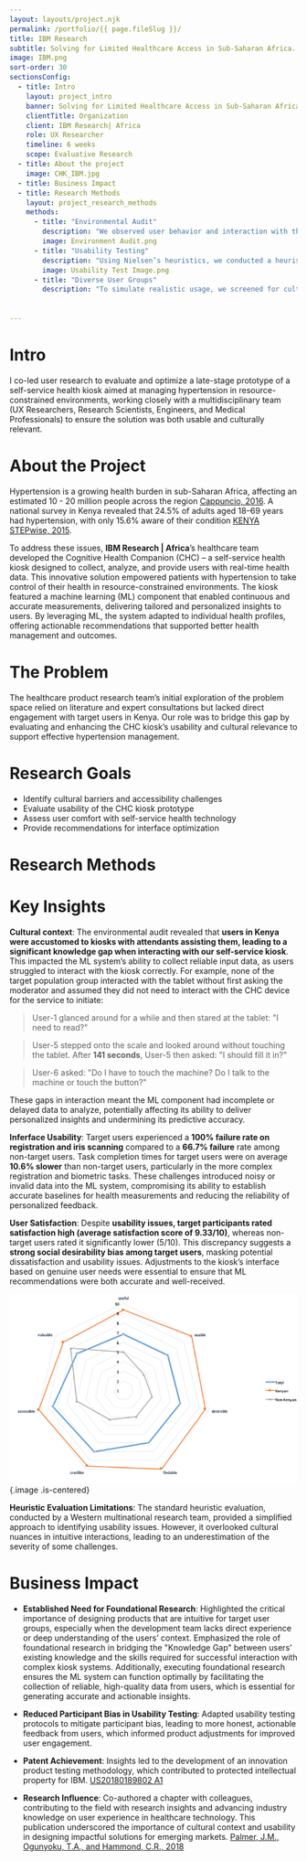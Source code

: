 ```yaml
---
layout: layouts/project.njk
permalink: /portfolio/{{ page.fileSlug }}/
title: IBM Research
subtitle: Solving for Limited Healthcare Access in Sub-Saharan Africa.
image: IBM.png
sort-order: 30
sectionsConfig:
  - title: Intro
    layout: project_intro
    banner: Solving for Limited Healthcare Access in Sub-Saharan Africa
    clientTitle: Organization
    client: IBM Research| Africa
    role: UX Researcher
    timeline: 6 weeks
    scope: Evaluative Research
  - title: About the project
    image: CHK_IBM.jpg
  - title: Business Impact
  - title: Research Methods
    layout: project_research_methods
    methods:
      - title: "Environmental Audit"
        description: "We observed user behavior and interaction with three existing BMI and blood pressure kiosks in moderate to high volume of foot traffic areas. This audit helped us identify local usage patterns, kiosk placement issues, and potential adoption barriers in Kenya’s urban settings."
        image: Environment Audit.png
      - title: "Usability Testing"
        description: "Using Nielsen’s heuristics, we conducted a heuristic evaluation followed by in-lab usability tests. Six participants included both target (culturally Kenyan) and non-target populations, allowing us to capture usability differences due to cultural context. We noted critical issues in task completion, error rates, and user comfort during key interactions."
        image: Usability Test Image.png
      - title: "Diverse User Groups"
        description: "To simulate realistic usage, we screened for culturally Kenyan and non-Kenyan users, providing a comparative understanding of how cultural background affected usability."
     

---
```

# Intro
I co-led user research to evaluate and optimize a late-stage prototype of a self-service health kiosk aimed at managing hypertension in resource-constrained environments, working closely with a multidisciplinary team (UX Researchers, Research Scientists, Engineers, and Medical Professionals) to ensure the solution was both usable and culturally relevant.


# About the Project
Hypertension is a growing health burden in sub-Saharan Africa, affecting an estimated 10 - 20 million people across the region [Cappuncio, 2016](https://link.springer.com/article/10.1007/s11739-016-1423-9). A national survey in Kenya revealed that 24.5% of adults aged 18–69 years had hypertension, with only 15.6% aware of their condition [KENYA STEPwise, 2015](https://aphrc.org/wp-content/uploads/2019/07/Steps-Report-NCD-2015.pdf).

To address these issues, **IBM Research | Africa**’s healthcare team developed the Cognitive Health Companion (CHC) – a self-service health kiosk designed to collect, analyze, and provide users with real-time health data. This innovative solution empowered patients with hypertension to take control of their health in resource-constrained environments. The kiosk featured a machine learning (ML) component that enabled continuous and accurate measurements, delivering tailored and personalized insights to users. By leveraging ML, the system adapted to individual health profiles, offering actionable recommendations that supported better health management and outcomes.


# The Problem
The healthcare product research team’s initial exploration of the problem space relied on literature and expert consultations but lacked direct engagement with target users in Kenya. Our role was to bridge this gap by evaluating and enhancing the CHC kiosk’s usability and cultural relevance to support effective hypertension management. 

# Research Goals
- Identify cultural barriers and accessibility challenges
- Evaluate usability of the CHC kiosk prototype
- Assess user comfort with self-service health technology
- Provide recommendations for interface optimization

# Research Methods


# Key Insights

**Cultural context**: The environmental audit revealed that **users in Kenya were accustomed to kiosks with attendants assisting them, leading to a significant knowledge gap when interacting with our self-service kiosk**. This impacted the ML system’s ability to collect reliable input data, as users struggled to interact with the kiosk correctly. For example, none of the target population group interacted with the tablet without first asking the moderator and assumed they did not need to interact with the CHC device for the service to initiate:

> User-1 glanced around for a while and then stared at the tablet: "I need to read?"

> User-5 stepped onto the scale and looked around without touching the tablet. After **141 seconds**, User-5 then asked: "I should fill it in?"

> User-6 asked: "Do I have to touch the machine? Do I talk to the machine or touch the button?"

These gaps in interaction meant the ML component had incomplete or delayed data to analyze, potentially affecting its ability to deliver personalized insights and undermining its predictive accuracy.

**Inferface Usability**: Target users experienced a **100% failure rate on registration and iris scanning** compared to a **66.7% failure** rate among non-target users. Task completion times for target users were on average **10.6% slower** than non-target users, particularly in the more complex registration and biometric tasks. These challenges introduced noisy or invalid data into the ML system, compromising its ability to establish accurate baselines for health measurements and reducing the reliability of personalized feedback.

**User Satisfaction**: Despite **usability issues, target participants rated satisfaction high (average satisfaction score of 9.33/10)**, whereas non-target users rated it significantly lower (5/10). This discrepancy suggests a **strong social desirability bias among target users**, masking potential dissatisfaction and usability issues. Adjustments to the kiosk’s interface based on genuine user needs were essential to ensure that ML recommendations were both accurate and well-received.

![User satisfaction rating](/assets/images/Satisfaction.png){.image .is-centered}

**Heuristic Evaluation Limitations**: The standard heuristic evaluation, conducted by a Western multinational research team, provided a simplified approach to identifying usability issues. However, it overlooked cultural nuances in intuitive interactions, leading to an underestimation of the severity of some challenges. 


# Business Impact

- **Established Need for Foundational Research**: Highlighted the critical importance of designing products that are intuitive for target user groups, especially when the development team lacks direct experience or deep understanding of the users’ context. Emphasized the role of foundational research in bridging the "Knowledge Gap" between users’ existing knowledge and the skills required for successful interaction with complex kiosk systems. Additionally, executing foundational research ensures the ML system can function optimally by facilitating the collection of reliable, high-quality data from users, which is essential for generating accurate and actionable insights.

- **Reduced Participant Bias in Usability Testing**: Adapted usability testing protocols to mitigate participant bias, leading to more honest, actionable feedback from users, which informed product adjustments for improved user engagement. 
  
- **Patent Achievement**: Insights led to the development of an innovation product testing methodology, which contributed to protected intellectual property for IBM. [US20180189802 A1](https://www.taogunyoku.com/assets/pubs/System,%20Method%20and%20Computer%20Program%20Product%20For%20Sensory%20Simulation%20During%20Product%20Testing.pdf)
  
- **Research Influence**: Co-authored a chapter with colleagues, contributing to the field with research insights and advancing industry knowledge on user experience in healthcare technology. This publication underscored the importance of cultural context and usability in designing impactful solutions for emerging markets. [Palmer, J.M., Ogunyoku, T.A., and Hammond, C.R., 2018](https://www.taylorfrancis.com/chapters/edit/10.1201/b22191-11/intuitive-interaction-industry-user-research-jesyka-palmer)



